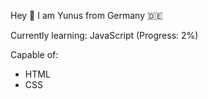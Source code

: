 Hey 👋
I am Yunus from Germany 🇩🇪

Currently learning: JavaScript (Progress: 2%)

Capable of:
- HTML
- CSS